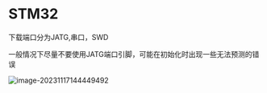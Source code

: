 # STM32

下载端口分为JATG,串口，SWD

一般情况下尽量不要使用JATG端口引脚，可能在初始化时出现一些无法预测的错误

![image-20231117144449492](C:\Users\liuv\AppData\Roaming\Typora\typora-user-images\image-20231117144449492.png)